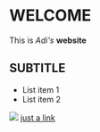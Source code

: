 # WELCOME
This is *Adi's* **website**

## SUBTITLE
* List item 1
* List item 2

![](https://cdn.britannica.com/80/150980-050-84B9202C/Giant-panda-cub-branch.jpg)
[just a link](https://cdn.britannica.com/80/150980-050-84B9202C/Giant-panda-cub-branch.jpg)
